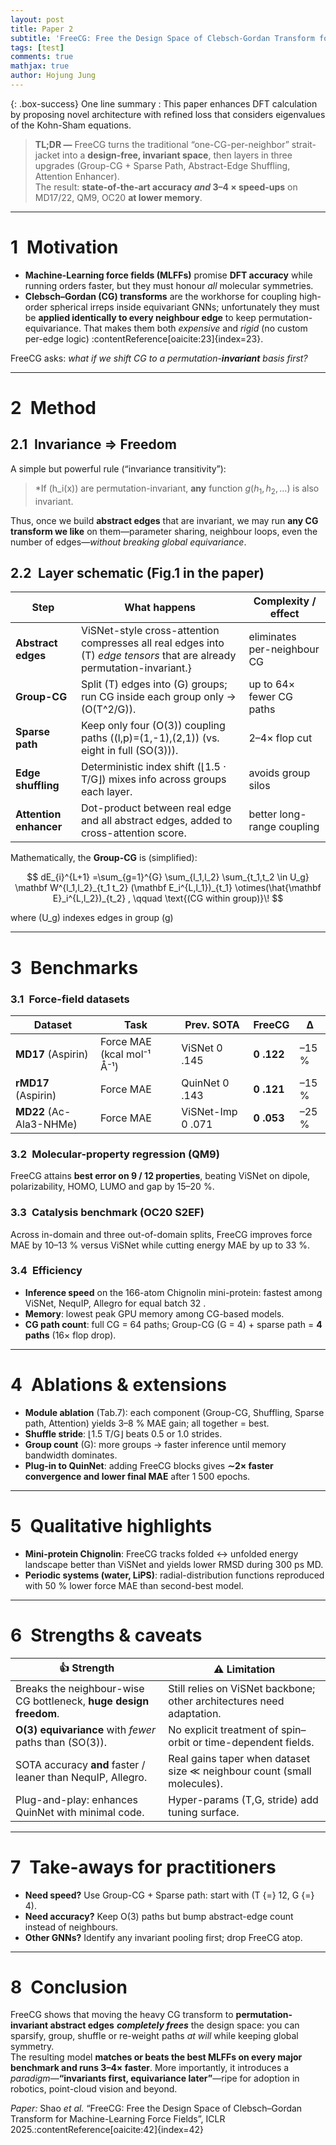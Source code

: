 ```yaml
---
layout: post
title: Paper 2
subtitle: 'FreeCG: Free the Design Space of Clebsch-Gordan Transform for Machine Learning Force Fields'
tags: [test]
comments: true
mathjax: true
author: Hojung Jung
---
```


{: .box-success}
One line summary : This paper enhances DFT calculation by proposing novel architecture with refined loss that considers eigenvalues of the Kohn-Sham equations.

> **TL;DR —** FreeCG turns the traditional “one-CG-per-neighbor” strait-jacket into a **design-free, invariant space**, then layers in three upgrades (Group-CG + Sparse Path, Abstract-Edge Shuffling, Attention Enhancer).  
> The result: **state-of-the-art accuracy *and* 3–4 × speed-ups** on MD17/22, QM9, OC20 **at lower memory**.

---

# 1 Motivation

* **Machine-Learning force fields (MLFFs)** promise **DFT accuracy** while running orders faster, but they must honour *all* molecular symmetries.  
* **Clebsch–Gordan (CG) transforms** are the workhorse for coupling high-order spherical irreps inside equivariant GNNs; unfortunately they must be **applied identically to every neighbour edge** to keep permutation-equivariance. That makes them both *expensive* and *rigid* (no custom per-edge logic) :contentReference[oaicite:23]{index=23}.

FreeCG asks: *what if we shift CG to a permutation-**invariant** basis first?*

---

# 2 Method

## 2.1 Invariance ⇒ Freedom  

A simple but powerful rule (“invariance transitivity”):  

> *If \(h_i(x)\) are permutation-invariant, **any** function $g(h_1,h_2,\dots)$ is also invariant.

Thus, once we build **abstract edges** that are invariant, we may run **any CG transform we like** on them—parameter sharing, neighbour loops, even the number of edges—*without breaking global equivariance*.

## 2.2 Layer schematic (Fig.​1 in the paper)  

| Step | What happens | Complexity / effect |
|------|--------------|---------------------|
| **Abstract edges** | ViSNet-style cross-attention compresses all real edges into \(T\) *edge tensors* that are already permutation-invariant.} | eliminates per-neighbour CG |
| **Group-CG** | Split \(T\) edges into \(G\) groups; run CG inside each group only → \(O(T^2/G)\). | up to 64× fewer CG paths |
| **Sparse path** | Keep only four \(O(3)\) coupling paths \((l,p)=(1,-1),(2,1)\) (vs. eight in full \(SO(3)\)). | 2–4× flop cut |
| **Edge shuffling** | Deterministic index shift (⌊1.5 · T/G⌋) mixes info across groups each layer. | avoids group silos |
| **Attention enhancer** | Dot-product between real edge and all abstract edges, added to cross-attention score. | better long-range coupling |

Mathematically, the **Group-CG** is (simplified):

$$
dE_{i}^{L+1}
=\sum_{g=1}^{G}
\sum_{l_1,l_2}
\sum_{t_1,t_2 \in U_g}
\mathbf W^{l_1,l_2}_{t_1 t_2}
(\mathbf E_i^{L,l_1})_{t_1}
\otimes(\hat{\mathbf E}_i^{L,l_2})_{t_2} ,
\qquad \text{(CG within group)}\!
$$

where \(U_g\) indexes edges in group \(g\) 

---

# 3 Benchmarks

### 3.1 Force-field datasets  

| Dataset | Task | Prev. SOTA | **FreeCG** | Δ |
|---------|------|------------|------------|---|
| **MD17** (Aspirin) | Force MAE (kcal mol⁻¹ Å⁻¹) | ViSNet 0 .145 | **0 .122** | –15 %  |
| **rMD17** (Aspirin) | Force MAE | QuinNet 0 .143 | **0 .121** | –15 % |
| **MD22** (Ac-Ala3-NHMe) | Force MAE | ViSNet-Imp 0 .071 | **0 .053** | –25 % |

### 3.2 Molecular-property regression (QM9)  

FreeCG attains **best error on 9 / 12 properties**, beating ViSNet on dipole, polarizability, HOMO, LUMO and gap by 15–20 %.

### 3.3 Catalysis benchmark (OC20 S2EF)  

Across in-domain and three out-of-domain splits, FreeCG improves force MAE by 10–13 % versus ViSNet while cutting energy MAE by up to 33 %.

### 3.4 Efficiency  

* **Inference speed** on the 166-atom Chignolin mini-protein: fastest among ViSNet, NequIP, Allegro for equal batch 32 .  
* **Memory**: lowest peak GPU memory among CG-based models.  
* **CG path count**: full CG = 64 paths; Group-CG (G = 4) + sparse path = **4 paths** (16× flop drop).

---

# 4 Ablations & extensions  

* **Module ablation** (Tab.​7): each component (Group-CG, Shuffling, Sparse path, Attention) yields 3–8 % MAE gain; all together = best. 
* **Shuffle stride**: ⌊1.5 T/G⌋ beats 0.5 or 1.0 strides.  
* **Group count** \(G\): more groups → faster inference until memory bandwidth dominates.  
* **Plug-in to QuinNet**: adding FreeCG blocks gives **∼2× faster convergence and lower final MAE** after 1 500 epochs.

---

# 5 Qualitative highlights  

* **Mini-protein Chignolin**: FreeCG tracks folded ↔ unfolded energy landscape better than ViSNet and yields lower RMSD during 300 ps MD.  
* **Periodic systems (water, LiPS)**: radial-distribution functions reproduced with 50 % lower force MAE than second-best model.

---

# 6 Strengths & caveats

| 👍 Strength | ⚠️ Limitation |
|------------|--------------|
| Breaks the neighbour-wise CG bottleneck, **huge design freedom**. | Still relies on ViSNet backbone; other architectures need adaptation. |
| **O(3) equivariance** with *fewer* paths than \(SO(3)\). | No explicit treatment of spin–orbit or time-dependent fields. |
| SOTA accuracy **and** faster / leaner than NequIP, Allegro. | Real gains taper when dataset size ≪ neighbour count (small molecules). |
| Plug-and-play: enhances QuinNet with minimal code. | Hyper-params (T,G, stride) add tuning surface. |

---

# 7 Take-aways for practitioners

* **Need speed?** Use Group-CG + Sparse path: start with \(T {=} 12, G {=} 4\).  
* **Need accuracy?** Keep O(3) paths but bump abstract-edge count instead of neighbours.  
* **Other GNNs?** Identify any invariant pooling first; drop FreeCG atop.

---

# 8 Conclusion

FreeCG shows that moving the heavy CG transform to **permutation-invariant abstract edges** ***completely frees*** the design space: you can sparsify, group, shuffle or re-weight paths *at will* while keeping global symmetry.  
The resulting model **matches or beats the best MLFFs on every major benchmark and runs 3–4× faster**. More importantly, it introduces a *paradigm*—**“invariants first, equivariance later”**—ripe for adoption in robotics, point-cloud vision and beyond.

*Paper:* Shao *et al.* “FreeCG: Free the Design Space of Clebsch–Gordan Transform for Machine-Learning Force Fields”, ICLR 2025.:contentReference[oaicite:42]{index=42}
